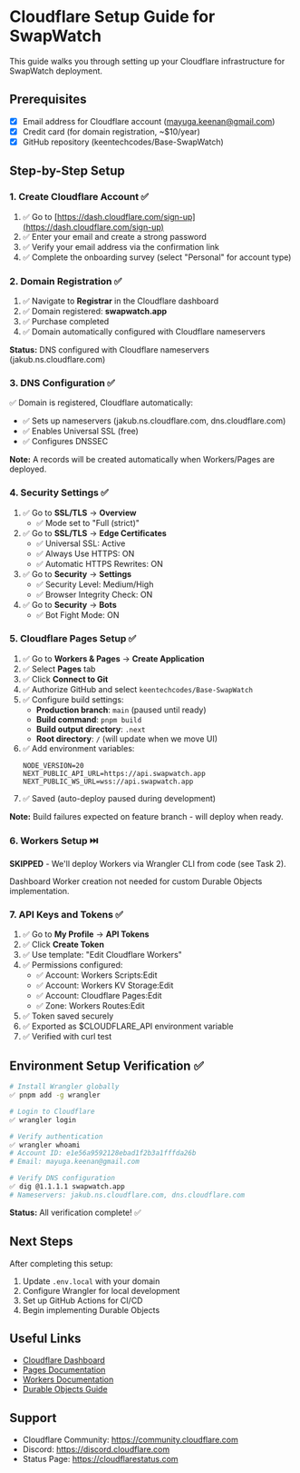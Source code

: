 # Cloudflare Setup Guide for SwapWatch

This guide walks you through setting up your Cloudflare infrastructure for SwapWatch deployment.

## Prerequisites

- [x] Email address for Cloudflare account (mayuga.keenan@gmail.com)
- [x] Credit card (for domain registration, ~$10/year)
- [x] GitHub repository (keentechcodes/Base-SwapWatch)

## Step-by-Step Setup

### 1. Create Cloudflare Account ✅

1. ✅ Go to [https://dash.cloudflare.com/sign-up](https://dash.cloudflare.com/sign-up)
2. ✅ Enter your email and create a strong password
3. ✅ Verify your email address via the confirmation link
4. ✅ Complete the onboarding survey (select "Personal" for account type)

### 2. Domain Registration ✅

1. ✅ Navigate to **Registrar** in the Cloudflare dashboard
2. ✅ Domain registered: **swapwatch.app**
3. ✅ Purchase completed
4. ✅ Domain automatically configured with Cloudflare nameservers

**Status:** DNS configured with Cloudflare nameservers (jakub.ns.cloudflare.com)

### 3. DNS Configuration ✅

✅ Domain is registered, Cloudflare automatically:
- ✅ Sets up nameservers (jakub.ns.cloudflare.com, dns.cloudflare.com)
- ✅ Enables Universal SSL (free)
- ✅ Configures DNSSEC

**Note:** A records will be created automatically when Workers/Pages are deployed.

### 4. Security Settings ✅

1. ✅ Go to **SSL/TLS** → **Overview**
   - ✅ Mode set to "Full (strict)"
2. ✅ Go to **SSL/TLS** → **Edge Certificates**
   - ✅ Universal SSL: Active
   - ✅ Always Use HTTPS: ON
   - ✅ Automatic HTTPS Rewrites: ON
3. ✅ Go to **Security** → **Settings**
   - ✅ Security Level: Medium/High
   - ✅ Browser Integrity Check: ON
4. ✅ Go to **Security** → **Bots**
   - ✅ Bot Fight Mode: ON

### 5. Cloudflare Pages Setup ✅

1. ✅ Go to **Workers & Pages** → **Create Application**
2. ✅ Select **Pages** tab
3. ✅ Click **Connect to Git**
4. ✅ Authorize GitHub and select `keentechcodes/Base-SwapWatch`
5. ✅ Configure build settings:
   - **Production branch**: `main` (paused until ready)
   - **Build command**: `pnpm build`
   - **Build output directory**: `.next`
   - **Root directory**: `/` (will update when we move UI)
6. ✅ Add environment variables:
   ```
   NODE_VERSION=20
   NEXT_PUBLIC_API_URL=https://api.swapwatch.app
   NEXT_PUBLIC_WS_URL=wss://api.swapwatch.app
   ```
7. ✅ Saved (auto-deploy paused during development)

**Note:** Build failures expected on feature branch - will deploy when ready.

### 6. Workers Setup ⏭️

**SKIPPED** - We'll deploy Workers via Wrangler CLI from code (see Task 2).

Dashboard Worker creation not needed for custom Durable Objects implementation.

### 7. API Keys and Tokens ✅

1. ✅ Go to **My Profile** → **API Tokens**
2. ✅ Click **Create Token**
3. ✅ Use template: "Edit Cloudflare Workers"
4. ✅ Permissions configured:
   - ✅ Account: Workers Scripts:Edit
   - ✅ Account: Workers KV Storage:Edit
   - ✅ Account: Cloudflare Pages:Edit
   - ✅ Zone: Workers Routes:Edit
5. ✅ Token saved securely
6. ✅ Exported as $CLOUDFLARE_API environment variable
7. ✅ Verified with curl test

## Environment Setup Verification ✅

```bash
# Install Wrangler globally
✅ pnpm add -g wrangler

# Login to Cloudflare
✅ wrangler login

# Verify authentication
✅ wrangler whoami
# Account ID: e1e56a9592128ebad1f2b3a1fffda26b
# Email: mayuga.keenan@gmail.com

# Verify DNS configuration
✅ dig @1.1.1.1 swapwatch.app
# Nameservers: jakub.ns.cloudflare.com, dns.cloudflare.com
```

**Status:** All verification complete! ✅

## Next Steps

After completing this setup:
1. Update `.env.local` with your domain
2. Configure Wrangler for local development
3. Set up GitHub Actions for CI/CD
4. Begin implementing Durable Objects

## Useful Links

- [Cloudflare Dashboard](https://dash.cloudflare.com)
- [Pages Documentation](https://developers.cloudflare.com/pages)
- [Workers Documentation](https://developers.cloudflare.com/workers)
- [Durable Objects Guide](https://developers.cloudflare.com/durable-objects)

## Support

- Cloudflare Community: https://community.cloudflare.com
- Discord: https://discord.cloudflare.com
- Status Page: https://cloudflarestatus.com